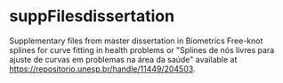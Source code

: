 # suppFilesdissertation
Supplementary files from master dissertation in Biometrics Free-knot splines for curve fitting in health problems or "Splines de nós livres para ajuste de curvas em problemas na área da saúde" available at https://repositorio.unesp.br/handle/11449/204503.

